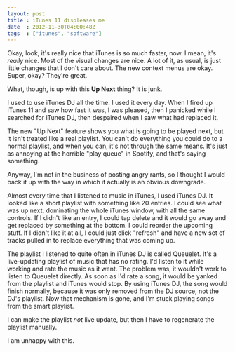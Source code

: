 ```yaml
---
layout: post
title : iTunes 11 displeases me
date  : 2012-11-30T04:00:48Z
tags  : ["itunes", "software"]
---
```

Okay, look, it's really nice that iTunes is so much faster, now.  I mean, it's
*really* nice.  Most of the visual changes are nice.  A lot of it, as usual, is
just little changes that I don't care about.  The new context menus are okay.
Super, okay?  They're great.

What, though, is up with this **Up Next** thing?  It is junk.

I used to use iTunes DJ all the time.  I used it every day.  When I fired up
iTunes 11 and saw how fast it was, I was pleased, then I panicked while I
searched for iTunes DJ, then despaired when I saw what had replaced it.

The new "Up Next" feature shows you what is going to be played next, but it
isn't treated like a real playlist.  You can't do everything you could do to a
normal playlist, and when you can, it's not through the same means.  It's just
as annoying at the horrible "play queue" in Spotify, and that's saying
something.

Anyway, I'm not in the business of posting angry rants, so I thought I would
back it up with the way in which it actually is an obvious downgrade.

Almost every time that I listened to music in iTunes, I used iTunes DJ.  It
looked like a short playlist with something like 20 entries.  I could see what
was up next, dominating the whole iTunes window, with all the same controls.
If I didn't like an entry, I could tap delete and it would go away and get
replaced by something at the bottom.  I could reorder the upcoming stuff.  If I
didn't like it at all, I could just click "refresh" and have a new set of
tracks pulled in to replace everything that was coming up.

The playlist I listened to quite often in iTunes DJ is called Queuelet.  It's
a live-updating playlist of music that has no rating.  I'd listen to it while
working and rate the music as it went.  The problem was, it wouldn't work to
listen to Queuelet directly.  As soon as I'd rate a song, it would be yanked
from the playlist and iTunes would stop.  By using iTunes DJ, the song would
finish normally, because it was only removed from the DJ source, not the DJ's
playlist.  Now that mechanism is gone, and I'm stuck playing songs from the
smart playlist.

I can make the playlist *not* live update, but then I have to regenerate the
playlist manually.

I am unhappy with this.

